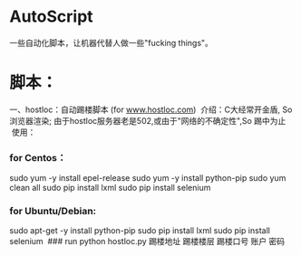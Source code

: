 # AutoScript
一些自动化脚本，让机器代替人做一些"fucking things"。

# 脚本：
一、hostloc：自动踢楼脚本 (for www.hostloc.com)
  介绍：C大经常开金盾, So浏览器渲染; 由于hostloc服务器老是502,或由于"网络的不确定性",So 踢中为止
  使用：
  ### for Centos：
  sudo yum -y install epel-release
  sudo yum -y install python-pip
  sudo yum clean all
  sudo pip install lxml
  sudo pip install selenium
  ### for Ubuntu/Debian:
  sudo apt-get -y install python-pip
  sudo pip install lxml
  sudo pip install selenium
  ### run
  python hostloc.py 踢楼地址 踢楼楼层 踢楼口号 账户 密码

